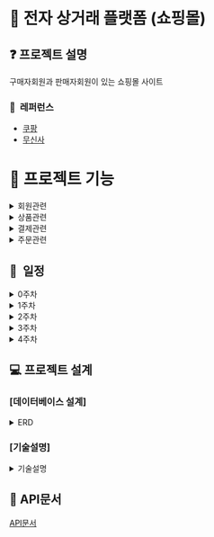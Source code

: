 # 🛒 전자 상거래 플랫폼 (쇼핑몰)

## ❓ 프로젝트 설명
구매자회원과 판매자회원이 있는 쇼핑몰 사이트

  ### 📖  레퍼런스
  - [쿠팡](https://www.coupang.com)
  - [무신사](https://www.musinsa.com)

# 👀 프로젝트 기능

<details>
  <summary>회원관련</summary>
  <div markdown="1">
    - 로그인  
    - 로그아웃  
    - 회원가입 (구매자)  
    - 회원가입 (판매자)  
    - 회원정보 조회 (구매자)  
    - 회원정보 조회 (판매자)  
    - 비밀번호 변경  
    - 회원정보 변경  
    - 회원탈퇴  
  </div>
</details>

<details>
  <summary>상품관련</summary>
  <div markdown="1">
    - 상품등록 (판매자)  
    - 상품정보 변경 (판매자)  
    - 상품삭제 (판매자)  
    - 본인이 등록한 상품목록 전체조회 (판매자)  
    - 상품검색  
    - 특정 상품정보 조회  
  </div>
</details>

<details>
  <summary>결제관련</summary>
  <div markdown="1">
    - 결제생성  
    - 결제취소  
    - 결제상태 변경  
    - 결제조회  
  </div>
</details>

<details>
  <summary>주문관련</summary>
  <div markdown="1">
    - 주문생성 (구매자)  
    - 주문상태 변경 (판매자)  
    - 특정 주문번호의 주문정보 조회  
    - 특정 상품번호의 모든 주문정보 조회 (판매자)  
    - 본인의 주문 목록 전체 조회 (구매자)  
    - 주문 취소 (구매자)  
    - 구매 결정 (구매자)  
  </div>
</details>

## 📅  일정
<details>
  <summary>0주차</summary>
  <div markdown="1">
    0주차 내용
  </div>
</details>

<details>
  <summary>1주차</summary>
  <div markdown="1">
    1주차 내용
  </div>
</details>

<details>
  <summary>2주차</summary>
  <div markdown="1">
    2주차 내용
  </div>
</details>

<details>
  <summary>3주차</summary>
  <div markdown="1">
    3주차 내용
  </div>
</details>

<details>
  <summary>4주차</summary>
  <div markdown="1">
    4주차 내용
  </div>
</details>

## 💻 프로젝트 설계

### [데이터베이스 설계]
<details>
<summary>ERD</summary>
<img width="500" alt="스크린샷 2024-08-06 오후 5 18 59" src="https://github.com/user-attachments/assets/b97a5b3b-edb3-4864-9d30-ab06b19d2906">
</details>

### [기술설명]
<details>
  <summary>기술설명</summary>
  - 기술 설명
    
  </div>
</details>

## 📕 API문서
[API문서](http://www.naver.com)
